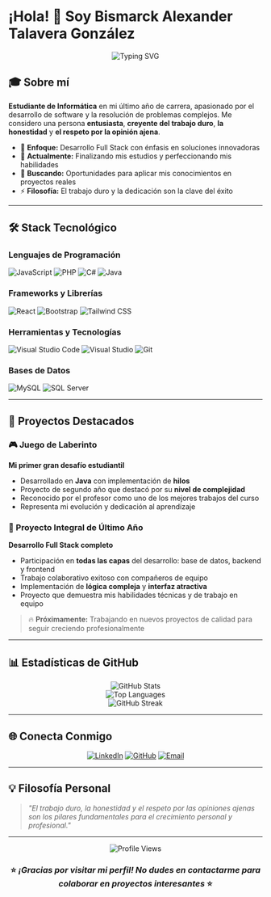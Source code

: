 # ¡Hola! 👋 Soy Bismarck Alexander Talavera González

<div align="center">
  <img src="https://readme-typing-svg.herokuapp.com?font=Fira+Code&pause=1000&color=2196F3&center=true&vCenter=true&width=435&lines=Estudiante+de+Inform%C3%A1tica;Desarrollador+Full+Stack;Apasionado+por+la+Tecnolog%C3%ADa;Siempre+Aprendiendo" alt="Typing SVG" />
</div>

## 🎓 Sobre mí

**Estudiante de Informática** en mi último año de carrera, apasionado por el desarrollo de software y la resolución de problemas complejos. Me considero una persona **entusiasta**, **creyente del trabajo duro**, **la honestidad** y **el respeto por la opinión ajena**.

- 🎯 **Enfoque:** Desarrollo Full Stack con énfasis en soluciones innovadoras
- 🌱 **Actualmente:** Finalizando mis estudios y perfeccionando mis habilidades
- 💼 **Buscando:** Oportunidades para aplicar mis conocimientos en proyectos reales
- ⚡ **Filosofía:** El trabajo duro y la dedicación son la clave del éxito

---

## 🛠️ Stack Tecnológico

### Lenguajes de Programación
![JavaScript](https://img.shields.io/badge/-JavaScript-F7DF1E?style=for-the-badge&logo=javascript&logoColor=black)
![PHP](https://img.shields.io/badge/-PHP-777BB4?style=for-the-badge&logo=php&logoColor=white)
![C#](https://img.shields.io/badge/-C%23-239120?style=for-the-badge&logo=c-sharp&logoColor=white)
![Java](https://img.shields.io/badge/-Java-007396?style=for-the-badge&logo=java&logoColor=white)

### Frameworks y Librerías
![React](https://img.shields.io/badge/-React-61DAFB?style=for-the-badge&logo=react&logoColor=black)
![Bootstrap](https://img.shields.io/badge/-Bootstrap-7952B3?style=for-the-badge&logo=bootstrap&logoColor=white)
![Tailwind CSS](https://img.shields.io/badge/-Tailwind%20CSS-38B2AC?style=for-the-badge&logo=tailwind-css&logoColor=white)

### Herramientas y Tecnologías
![Visual Studio Code](https://img.shields.io/badge/-VS%20Code-007ACC?style=for-the-badge&logo=visual-studio-code&logoColor=white)
![Visual Studio](https://img.shields.io/badge/-Visual%20Studio-5C2D91?style=for-the-badge&logo=visual-studio&logoColor=white)
![Git](https://img.shields.io/badge/-Git-F05032?style=for-the-badge&logo=git&logoColor=white)

### Bases de Datos
![MySQL](https://img.shields.io/badge/-MySQL-4479A1?style=for-the-badge&logo=mysql&logoColor=white)
![SQL Server](https://img.shields.io/badge/-SQL%20Server-CC2927?style=for-the-badge&logo=microsoft-sql-server&logoColor=white)

---

## 🚀 Proyectos Destacados

### 🎮 Juego de Laberinto
**Mi primer gran desafío estudiantil**
- Desarrollado en **Java** con implementación de **hilos**
- Proyecto de segundo año que destacó por su **nivel de complejidad**
- Reconocido por el profesor como uno de los mejores trabajos del curso
- Representa mi evolución y dedicación al aprendizaje

### 💼 Proyecto Integral de Último Año
**Desarrollo Full Stack completo**
- Participación en **todas las capas** del desarrollo: base de datos, backend y frontend
- Trabajo colaborativo exitoso con compañeros de equipo
- Implementación de **lógica compleja** y **interfaz atractiva**
- Proyecto que demuestra mis habilidades técnicas y de trabajo en equipo

> 🔥 **Próximamente:** Trabajando en nuevos proyectos de calidad para seguir creciendo profesionalmente

---

## 📊 Estadísticas de GitHub

<div align="center">
  <img src="https://github-readme-stats.vercel.app/api?username=tu-usuario-github&show_icons=true&theme=radical&count_private=true" alt="GitHub Stats" />
</div>

<div align="center">
  <img src="https://github-readme-stats.vercel.app/api/top-langs/?username=tu-usuario-github&layout=compact&theme=radical" alt="Top Languages" />
</div>

<div align="center">
  <img src="https://github-readme-streak-stats.herokuapp.com/?user=tu-usuario-github&theme=radical" alt="GitHub Streak" />
</div>

---

## 🌐 Conecta Conmigo

<div align="center">
  
[![LinkedIn](https://img.shields.io/badge/-LinkedIn-0077B5?style=for-the-badge&logo=linkedin&logoColor=white)](https://www.linkedin.com/in/bismarck-talavera-gonzalez-a97841357)
[![GitHub](https://img.shields.io/badge/-GitHub-181717?style=for-the-badge&logo=github&logoColor=white)](https://github.com/tu-usuario-github)
[![Email](https://img.shields.io/badge/-Email-D14836?style=for-the-badge&logo=gmail&logoColor=white)](mailto:tu-email@ejemplo.com)

</div>

---

## 💡 Filosofía Personal

> *"El trabajo duro, la honestidad y el respeto por las opiniones ajenas son los pilares fundamentales para el crecimiento personal y profesional."*

---

<div align="center">
  <img src="https://komarev.com/ghpvc/?username=tu-usuario-github&color=blueviolet&style=for-the-badge" alt="Profile Views" />
</div>

<div align="center">
  
### ⭐ *¡Gracias por visitar mi perfil! No dudes en contactarme para colaborar en proyectos interesantes* ⭐

</div>
